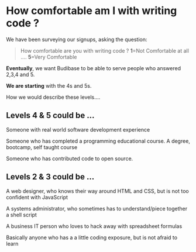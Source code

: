# How comfortable am I with writing code ?

We have been surveying our signups, asking the question:

> How comfortable are you with writing code ? **1**=Not Comfortable at all .... **5**=Very Comfortable

**Eventually**, we want Budibase to be able to serve people who answered 2,3,4 and 5. 

**We are starting** with the 4s and 5s.

How we would describe these levels....

## Levels 4 & 5 could be ...

Someone with real world software development experience

Someone who has completed a programming educational course. A degree, bootcamp, self taught course 

Someone who has contributed code to open source.

## Levels 2 & 3 could be ...

A web designer, who knows their way around HTML and CSS, but is not too confident with JavaScript

A systems administrator, who sometimes has to understand/piece together a shell script

A business IT person who loves to hack away with spreadsheet formulas

Basically anyone who has a a little coding exposure, but is not afraid to learn 
